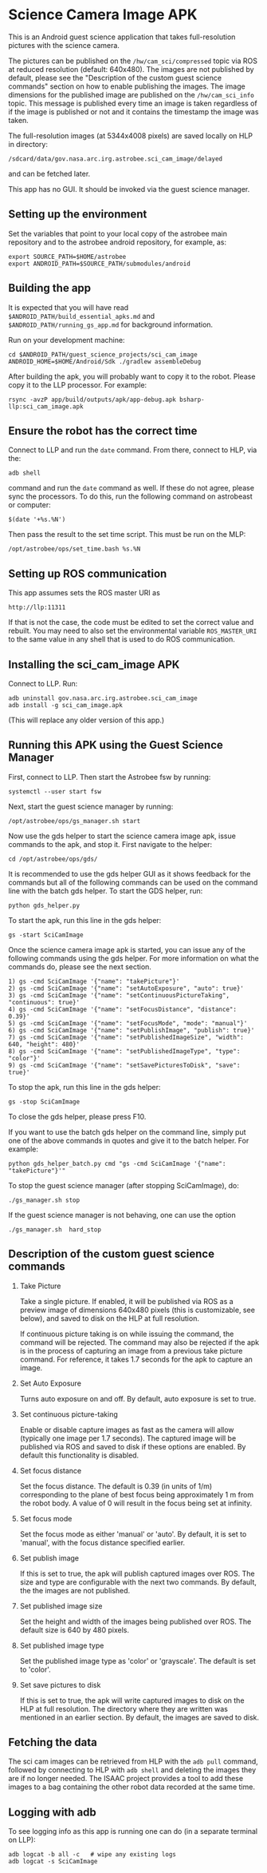 # Science Camera Image APK

This is an Android guest science application that takes full-resolution
pictures with the science camera.

The pictures can be published on the `/hw/cam_sci/compressed` topic via ROS at
reduced resolution (default: 640x480). The images are not published by default,
please see the "Description of the custom guest science commands" section on how
to enable publishing the images. The image dimensions for the published image
are published on the `/hw/cam_sci_info` topic. This message
is published every time an image is taken regardless of if the image is
published or not and it contains the timestamp the image was taken.

The full-resolution images (at 5344x4008 pixels) are saved locally on
HLP in directory:

  `/sdcard/data/gov.nasa.arc.irg.astrobee.sci_cam_image/delayed`

and can be fetched later.

This app has no GUI. It should be invoked via the guest science
manager.

## Setting up the environment

Set the variables that point to your local copy of the astrobee main
repository and to the astrobee android repository, for example, as:

    export SOURCE_PATH=$HOME/astrobee
    export ANDROID_PATH=$SOURCE_PATH/submodules/android

## Building the app

It is expected that you will have read `$ANDROID_PATH/build_essential_apks.md`
and `$ANDROID_PATH/running_gs_app.md` for background information.

Run on your development machine:

    cd $ANDROID_PATH/guest_science_projects/sci_cam_image
    ANDROID_HOME=$HOME/Android/Sdk ./gradlew assembleDebug

After building the apk, you will probably want to copy it to the robot. Please
copy it to the LLP processor. For example:

    rsync -avzP app/build/outputs/apk/app-debug.apk bsharp-llp:sci_cam_image.apk

## Ensure the robot has the correct time

Connect to LLP and run the `date` command. From there, connect to HLP,
via the:

    adb shell

command and run the `date` command as well. If these do not agree, please sync
the processors. To do this, run the following command on astrobeast or computer:

    $(date '+%s.%N')

Then pass the result to the set time script. This must be run on the MLP:

    /opt/astrobee/ops/set_time.bash %s.%N

## Setting up ROS communication

This app assumes sets the ROS master URI as

    http://llp:11311

If that is not the case, the code must be edited to set the correct
value and rebuilt. You may need to also set the environmental variable
`ROS_MASTER_URI` to the same value in any shell that is used to do ROS
communication.

## Installing the sci_cam_image APK

Connect to LLP. Run:

    adb uninstall gov.nasa.arc.irg.astrobee.sci_cam_image
    adb install -g sci_cam_image.apk

(This will replace any older version of this app.)

## Running this APK using the Guest Science Manager

First, connect to LLP. Then start the Astrobee fsw by running: 

    systemctl --user start fsw

Next, start the guest science manager by running:

    /opt/astrobee/ops/gs_manager.sh start

Now use the gds helper to start the science camera image apk, issue
commands to the apk, and stop it. First navigate to the helper:

    cd /opt/astrobee/ops/gds/

It is recommended to use the gds helper GUI as it shows feedback for the
commands but all of the following commands can be used on the command line with
the batch gds helper. To start the GDS helper, run:

    python gds_helper.py

To start the apk, run this line in the gds helper:

    gs -start SciCamImage

Once the science camera image apk is started, you can issue any of the following
commands using the gds helper. For more information on what the commands do,
please see the next section.

    1) gs -cmd SciCamImage '{"name": "takePicture"}'
    2) gs -cmd SciCamImage '{"name": "setAutoExposure", "auto": true}'
    3) gs -cmd SciCamImage '{"name": "setContinuousPictureTaking", "continuous": true}'
    4) gs -cmd SciCamImage '{"name": "setFocusDistance", "distance": 0.39}'
    5) gs -cmd SciCamImage '{"name": "setFocusMode", "mode": "manual"}'
    6) gs -cmd SciCamImage '{"name": "setPublishImage", "publish": true}'
    7) gs -cmd SciCamImage '{"name": "setPublishedImageSize", "width": 640, "height": 480}'
    8) gs -cmd SciCamImage '{"name": "setPublishedImageType", "type": "color"}'
    9) gs -cmd SciCamImage '{"name": "setSavePicturesToDisk", "save": true}'

To stop the apk, run this line in the gds helper:

    gs -stop SciCamImage

To close the gds helper, please press F10. 

If you want to use the batch gds helper on the command line, simply put one of
the above commands in quotes and give it to the batch helper. For example:

    python gds_helper_batch.py cmd "gs -cmd SciCamImage '{"name": "takePicture"}'"

To stop the guest science manager (after stopping SciCamImage), do:

    ./gs_manager.sh stop

If the guest science manager is not behaving, one can use the option

    ./gs_manager.sh  hard_stop


## Description of the custom guest science commands

1. Take Picture

    Take a single picture. If enabled, it will be published via ROS as a
    preview image of dimensions 640x480 pixels (this is customizable, see
    below), and saved to disk on the HLP at full resolution.

    If continuous picture taking is on while issuing the command, the command
    will be rejected. The command may also be rejected if the apk is in the
    process of capturing an image from a previous take picture command. For
    reference, it takes 1.7 seconds for the apk to capture an image.

2. Set Auto Exposure

    Turns auto exposure on and off. By default, auto exposure is set to true.

3. Set continuous picture-taking

    Enable or disable capture images as fast as the camera will allow
    (typically one image per 1.7 seconds). The captured image will be published 
    via ROS and saved to disk if these options are enabled. By default this
    functionality is disabled.

4. Set focus distance

    Set the focus distance. The default is 0.39 (in units of 1/m)
    corresponding to the plane of best focus being approximately 1 m from
    the robot body. A value of 0 will result in the focus being set at
    infinity.

5. Set focus mode

    Set the focus mode as either 'manual' or 'auto'. By default, it is set to
    'manual', with the focus distance specified earlier.

6. Set publish image

    If this is set to true, the apk will publish captured images over ROS. The
    size and type are configurable with the next two commands. By default, the
    the images are not published.

7. Set published image size

    Set the height and width of the images being published over ROS. The default
    size is 640 by 480 pixels.

8. Set published image type

    Set the published image type as 'color' or 'grayscale'. The default is set
    to 'color'.

9. Set save pictures to disk

    If this is set to true, the apk will write captured images to disk on the
    HLP at full resolution. The directory where they are written was mentioned
    in an earlier section. By default, the images are saved to disk.

## Fetching the data

The sci cam images can be retrieved from HLP with the `adb pull`
command, followed by connecting to HLP with `adb shell` and deleting
the images they are if no longer needed. The ISAAC project provides a
tool to add these images to a bag containing the other robot data
recorded at the same time.

## Logging with adb

To see logging info as this app is running one can do (in a separate
terminal on LLP):

    adb logcat -b all -c   # wipe any existing logs
    adb logcat -s SciCamImage
